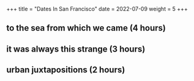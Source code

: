 +++
title = "Dates In San Francisco"
date = 2022-07-09
weight = 5
+++


## to the sea from which we came (4 hours)


## it was always this strange (3 hours)


## urban juxtapositions (2 hours)
